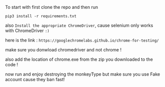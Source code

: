To start with first clone the repo and then run 

`pip3 install -r requirements.txt` 

also `Install the appropriate ChromeDriver`, cause selenium only works with ChromeDriver `:)` 

here is the link : `https://googlechromelabs.github.io/chrome-for-testing/`

make sure you donwload chromedriver and not chrome !

also add the location of chrome.exe from the zip you downloaded to the code !

now run and enjoy destroying the monkeyType but make sure you use Fake account cause they ban fast!

